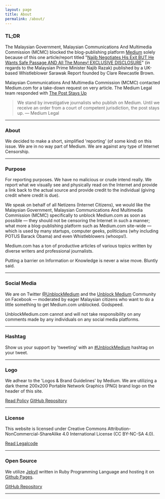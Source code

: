 ```yaml
---
layout: page
title: About 
permalink: /about/
---
```



### TL;DR

The Malaysian Government, Malaysian Communications And Multimedia Commission (MCMC) blocked the blog-publishing platform <a href="https://medium.com/about/about-medium-9eac453da935" target="_blank">Medium</a> solely because of this one article/report titled "<a href="https://medium.com/@sarawakreport/najib-negotiates-his-exit-but-he-wants-safe-passage-and-all-the-money-exclusive-disclosure-8d7d44343b50#.br6lvkxwl" target="_blank">Najib Negotiates His Exit BUT He Wants Safe Passage AND All The Money! EXCLUSIVE DISCLOSURE</a>" (in regards to the Malaysian Prime Minister Najib Razak) published by a UK-based Whistleblower Sarawak Report founded by Clare Rewcastle Brown. 

Malaysian Communications And Multimedia Commission (MCMC) contacted Medium.com for a take-down request on very article. The Medium Legal team responded with <a href="https://medium.com/medium-legal/the-post-stays-up-d222e34cb7e7" target="_blank">The Post Stays Up</a>

> We stand by investigative journalists who publish on Medium. Until we receive an order from a court of competent jurisdiction, the post stays up. &mdash; Medium Legal

- - - 

### About 

We decided to make a short, simplified 'reporting' (of some kind) on this issue. We are in no way part of Medium. We are against any type of Internet Censorship.

- - - 

### Purpose

For reporting purposes. We have no malicious or crude intend really. We report what we visually see and physically read on the Internet and provide a link back to the actual source and provide credit to the individual (giving credit where credit is due). 

We speak on behalf of all Netizens (Internet Citizens), we would like the Malaysian Government, Malaysian Communications And Multimedia Commission (MCMC) specifically to unblock Medium.com as soon as possible &mdash; they should not be censoring the Internet in such a manner; what more a blog-publishing platform such as Medium.com site-wide &mdash; which is used by many startups, computer geeks, politicians (why including POTUS Barack Obama) and even Whistleblowers (whoops!).

Medium.com has a ton of productive articles of various topics written by diverse writers and professional journalists.

Putting a barrier on Information or Knowledge is never a wise move. Bluntly said.

- - - 

### Social Media

We are on Twitter <a href="//twitter.com/UnblockMedium" target="_blank">@UnblockMedium</a> and the <a href="https://www.facebook.com/UnblockMedium/" target="_blank">Unblock Medium</a> Community on Facebook &mdash; moderated by eager Malaysian citizens who want to do a little something to get Medium.com unblocked. Godspeed.

UnblockMedium.com cannot and will not take responsibility on any comments made by any individuals on any social media platforms.

- - - 

### Hashtag

Show us your support by 'tweeting' with an <a href="https://twitter.com/search?src=typd&q=%23UnblockMedium" target="_blank">#UnblockMedium</a> hashtag on your tweet.

- - -
					
### Logo

We adhear to the 'Logos &amp; Brand Guidelines' by Medium. We are utilizing a dark theme 200x200 Portable Network Graphics (PNG) brand logo on the header of this site.

<a href="https://medium.com/policy/logos-and-brand-guidelines-f1a01a733592#.pb6tj77r0" target="_blank" class="btn btn-primary btn-lg pull-center">Read Policy</a>
<a href="https://github.com/Medium/medium-logos" target="_blank" class="btn btn-default btn-lg pull-center">GitHub Repository</a>

- - -
					
### License

This website is licensed under Creative Commons Attribution-NonCommercial-ShareAlike 4.0 International License (CC BY-NC-SA 4.0).

<a href="https://creativecommons.org/licenses/by-nc-sa/4.0/legalcode" target="_blank" class="btn btn-primary btn-lg pull-center">Read Legalcode</a>

- - -
				
### Open Source

We utilize <a href="https://jekyllrb.com/" target="_blank">Jekyll</a> written in Ruby Programming Language and hosting it on <a href="https://pages.github.com/" target="_blank">Github Pages</a>.

<a href="https://github.com/UnblockMedium" target="_blank" class="btn btn-primary btn-lg pull-center">GitHub Repository</a>

- - -